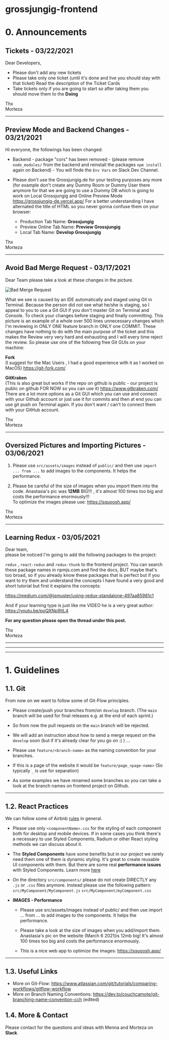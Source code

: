 # grossjungig-frontend

# 0. Announcements

## Tickets - 03/22/2021

Dear Developers,

* Please don't add any new tickets
* Please take only one ticket (until it's done and live you should stay with that ticket)
Read the description of the Ticket Cards
* Take tickets only if you are going to start so after taking them you should move them to the __Doing__

Thx  
Morteza

___

## Preview Mode and Backend Changes - 03/21/2021
Hi everyone, the followings has been changed:

* Backend - package "cors" has been removed - (please remove ``node_modules/`` from the backend and reinstall the packages ``npm install`` again on Backend) - You will finde the ``Env Vars`` on Slack Dev Channel.

* Please don't use the Grossjungig.de for your testing purposes any more (for example don't create any Dummy Room or Dummy User there anymore for that we are going to use a Dummy DB which is going to work on Local Grossjungig and Online Preview Mode https://grossjungig-de.vercel.app/
For a better understanding I have alternated the title of HTML so you never gonna confuse them on your browser:
    * Production Tab Name: __Grossjungig__
    * Preview Online Tab Name: __Preview Grossjungig__
    * Local Tab Name: __Develop Grossjungig__

Thx  
Morteza
___

## Avoid Bad Merge Request - 03/17/2021
Dear Team please take a look at these changes in the picture.

![Bad Merge Request](https://i.ibb.co/N1qMTRp/bad-git-changes.png)

What we see is caused by an IDE automatically and staged using Git in Terminal. Because the person did not see what he/she is staging, so I appeal to you to use a Git GUI if you don't master Git on Terminal and Console. To check your changes before staging and finally committing.
This picture is an example of a whole over 500 lines unnecessary changes which I'm reviewing in ONLY ONE feature branch in ONLY one COMMIT. These changes have nothing to do with the main purpose of the ticket and this makes the Review very very hard and exhausting and I will every time reject the review. So please use one of the following free Git GUIs on your machine:

__Fork__  
(I suggest for the Mac Users , I had a good experience with it as I worked on MacOS)
https://git-fork.com/

__GitKraken__  
(This is also great but works if the repo on github is public - our project is public on github FOR NOW so you can use it)
https://www.gitkraken.com/
There are a lot more options as a Git GUI which you can use and connect with your Github account or just use it for commits and then at end you can use git push on Terminal again. If you don't want / can't to connect them with your GitHub account.

Thx  
Morteza
___

## Oversized Pictures and Importing Pictures - 03/06/2021
1. Please use ``src/assets/images`` instead of ``public/`` and then use ``import ... from ...`` to add images to the components. It helps the performance.

2. Please be careful of the size of images when you import them into the code. Anastasia's pic was __12MB__ BIG!!! , it's almost 100 times too big and costs the performance enormously!!!  
To optimize the images please use: https://squoosh.app/ 

Thx  
Morteza

___

## Learning Redux - 03/05/2021
Dear team,  
please be noticed I'm going to add the following packages to the project:  

``redux`` , ``react-redux`` and ``redux-thunk`` to the frontend project. You can search these package names in npmjs.com and find the docs, BUT maybe that's too broad, so if you already know these packages that is perfect but if you want to try them and understand the concepts I have found a very good and short tutorial but first it explains the concepts:

 https://medium.com/@jsmuster/using-redux-standalone-497aa85981c1

And if your learning type is just like me VIDEO he is a very great author:
https://youtu.be/poQXNp9ItL4

__For any question please open the thread under this post.__

Thx  
Morteza

___
___
___


# 1. Guidelines

## 1.1. Git

From now on we want to follow some of Git-Flow principles.

* Please create/push your branches from/on ``develop`` branch. (The ``main`` branch will be used for final releases e.g. at the end of each sprint.)

* So from now the pull requests on the ``main`` branch will be rejected.

* We will add an instruction about how to send a merge request on the ``develop`` soon (but if it's already clear for you go on :) ) ...

* Please use ``feature/<branch-name>`` as the naming convention for your branches.

* If this is a page of the website it would be ``feature/page_<page-name>`` (So typically ``_`` is use for separation)

* As some examples we have renamed some branches so you can take a look at the branch names on frontend project on Github.

___

## 1.2. React Practices

We can follow some of Airbnb [rules](https://github.com/airbnb/javascript/tree/master/react) in general.

* Please use only ``<componentName>.css`` for the styling of each component both for desktop and mobile devices. If in some cases you think there's a necessary to use Styled Components, Radium or other React styling methods we can discuss about it.

* The __Styled Components__ have some benefits but in our project we rarely need them one of them is dynamic styling. It's great to create reusable UI components with them. But there are some real __performance issues__ with Styled Components. Learn more [here](https://getstream.io/blog/styled-components-vs-css-stylesheets/#styled-components)

* On the directory ``src/components/`` please do not create DIRECTLY any ``.js`` or ``.css`` files anymore. Instead please use the following pattern:
``src/MyComponent/MyComponent.js``
``src/MyComponent/myComponent.css``

* __IMAGES - Performance__
    * Please use src/assets/images instead of public/ and then use import ... from ... to add images to the components. It helps the performance.
    
    * Please take a look at the size of images when you add/import them. Anastasia's pic on the website (March 6 2021)is 12mb big! It's almost 100 times too big and costs the performance enormously.

    * This is a nice web app to optimize the images: https://squoosh.app/

___

## 1.3. Useful Links
* More on Git-Flow: https://www.atlassian.com/git/tutorials/comparing-workflows/gitflow-workflow
* More on Branch Naming Conventions: https://dev.to/couchcamote/git-branching-name-convention-cch (edited) 

## 1.4. More & Contact
Please contact for the questions and ideas with Menna and Morteza on __Slack__.
